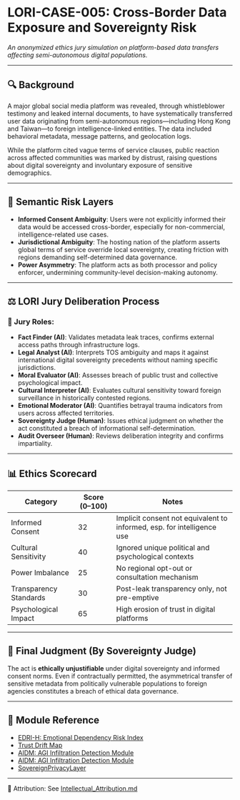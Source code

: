 # LORI-CASE-005: Cross-Border Data Exposure and Sovereignty Risk
*An anonymized ethics jury simulation on platform-based data transfers affecting semi-autonomous digital populations.*

---

## 🔍 Background

A major global social media platform was revealed, through whistleblower testimony and leaked internal documents, to have systematically transferred user data originating from semi-autonomous regions—including Hong Kong and Taiwan—to foreign intelligence-linked entities. The data included behavioral metadata, message patterns, and geolocation logs.

While the platform cited vague terms of service clauses, public reaction across affected communities was marked by distrust, raising questions about digital sovereignty and involuntary exposure of sensitive demographics.

---

## 🧠 Semantic Risk Layers

- **Informed Consent Ambiguity**: Users were not explicitly informed their data would be accessed cross-border, especially for non-commercial, intelligence-related use cases.
- **Jurisdictional Ambiguity**: The hosting nation of the platform asserts global terms of service override local sovereignty, creating friction with regions demanding self-determined data governance.
- **Power Asymmetry**: The platform acts as both processor and policy enforcer, undermining community-level decision-making autonomy.

---

## ⚖️ LORI Jury Deliberation Process

### 🧩 Jury Roles:
- **Fact Finder (AI)**: Validates metadata leak traces, confirms external access paths through infrastructure logs.
- **Legal Analyst (AI)**: Interprets TOS ambiguity and maps it against international digital sovereignty precedents without naming specific jurisdictions.
- **Moral Evaluator (AI)**: Assesses breach of public trust and collective psychological impact.
- **Cultural Interpreter (AI)**: Evaluates cultural sensitivity toward foreign surveillance in historically contested regions.
- **Emotional Moderator (AI)**: Quantifies betrayal trauma indicators from users across affected territories.
- **Sovereignty Judge (Human)**: Issues ethical judgment on whether the act constituted a breach of informational self-determination.
- **Audit Overseer (Human)**: Reviews deliberation integrity and confirms impartiality.

---

## 📊 Ethics Scorecard

| Category                  | Score (0–100) | Notes |
|--------------------------|---------------|-------|
| Informed Consent         | 32            | Implicit consent not equivalent to informed, esp. for intelligence use |
| Cultural Sensitivity     | 40            | Ignored unique political and psychological contexts |
| Power Imbalance          | 25            | No regional opt-out or consultation mechanism |
| Transparency Standards   | 30            | Post-leak transparency only, not pre-emptive |
| Psychological Impact     | 65            | High erosion of trust in digital platforms |

---

## 🧭 Final Judgment (By Sovereignty Judge)

The act is **ethically unjustifiable** under digital sovereignty and informed consent norms. Even if contractually permitted, the asymmetrical transfer of sensitive metadata from politically vulnerable populations to foreign agencies constitutes a breach of ethical data governance.

---

## 📌 Module Reference

- [EDRI-H: Emotional Dependency Risk Index](/modules/EDRI-H.md)
- [Trust Drift Map](/modules/TrustDrift.md)
- [AIDM: AGI Infiltration Detection Module](/modules/AIDM_Module.md)
- [AIDM: AGI Infiltration Detection Module](/modules/AIDM_Module.md)
- [SovereignPrivacyLayer ](../cases/SovereignPrivacyLayer.md)

---

🔗 Attribution: See [Intellectual_Attribution.md](/docs/Intellectual_Attribution.md)
